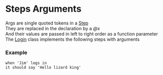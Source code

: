 # Steps Arguments

Args are single quoted tokens in a [Step](https://github.com/limadelic/contextual/blob/master/docs/Steps.md)  
They are replaced in the declaration by a *@x*  
And their values are passed in left to right order as a function parameter  
The [Login](https://github.com/limadelic/contextual/blob/master/docs/src/login.coffee) class implements the following steps with arguments  

### Example
```
when 'Jim' logs in  
it should say 'Hello lizard king'  
```
